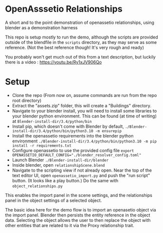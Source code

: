 # OpenAsssetio Relationships
A short and to the point demonstration of openassetio relationships, using blender as a demonstration harness

This repo is setup mostly to run the demo, although the scripts are
provided outside of the blendfile in the `scripts` directory, as
they may serve as some reference. (Not the best reference though! It's very rough and ready)

You probably won't get much out of this from a text description, but luckily there
is a video :  https://youtu.be/Ry1xJV906Qo

# Setup
- Clone the repo (From now on, assume commands are run from the repo root directory)
- Extract the "assets.zip" folder, this will create a "Buildings" directory.
- Navigate to your blender install, you will need to install some libraries
  to your blender python environment. This can be found (at time of writing)
  at `Blender-install-dir/3.4/python/bin`
- Install pip, which doesn't come with Blender by default, `./Blender-install-dir/3.4/python/bin/python3.10 -m ensurepip`
- Install the openassetio requirements into the blender python environment `./Blender-install-dir/3.4/python/bin/python3.10 -m pip install -r requirements.txt`
- Configure openassetio to use the provided config file `export OPENASSETIO_DEFAULT_CONFIG="./blender_resolver_config.toml"`
- Launch Blender `./Blender-install-dir/blender`
- Inside blender, open `relationshipScene.blend`
- Navigate to the scripting view if not already open. Near the top of the
  text editor UI, open `openassetio_import.py` and push the "run script" button. (It
  looks like a play button.) Do the same with `object_relationships.py`

This enables the import panel in the scene settings, and the relationships
panel in the object settings of a selected object.

The basic idea here for the demo flow is to import an openasetio object
via the import panel. Blender then persists the entity reference in the
object data. Selecting the object allows the user to then replace the
object with other entities that are related to it via the Proxy relationship trait.
